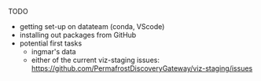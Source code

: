 TODO
- getting set-up on datateam (conda, VScode)
- installing out packages from GitHub
- potential first tasks
  - ingmar's data
  - either of the current viz-staging issues: https://github.com/PermafrostDiscoveryGateway/viz-staging/issues
